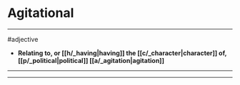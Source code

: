 # Agitational
---
#adjective
- **Relating to, or [[h/_having|having]] the [[c/_character|character]] of, [[p/_political|political]] [[a/_agitation|agitation]]**
---
---
